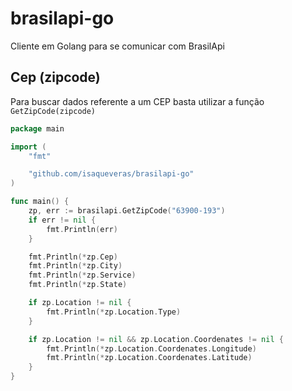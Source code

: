 # brasilapi-go
Cliente em Golang para se comunicar com BrasilApi

## Cep (zipcode)
Para buscar dados referente a um CEP basta utilizar a função `GetZipCode(zipcode)`

```go
package main

import (
	"fmt"

	"github.com/isaqueveras/brasilapi-go"
)

func main() {
	zp, err := brasilapi.GetZipCode("63900-193")
	if err != nil {
		fmt.Println(err)
	}

	fmt.Println(*zp.Cep)
	fmt.Println(*zp.City)
	fmt.Println(*zp.Service)
	fmt.Println(*zp.State)

	if zp.Location != nil {
		fmt.Println(*zp.Location.Type)
	}

	if zp.Location != nil && zp.Location.Coordenates != nil {
		fmt.Println(*zp.Location.Coordenates.Longitude)
		fmt.Println(*zp.Location.Coordenates.Latitude)
	}
}
```
